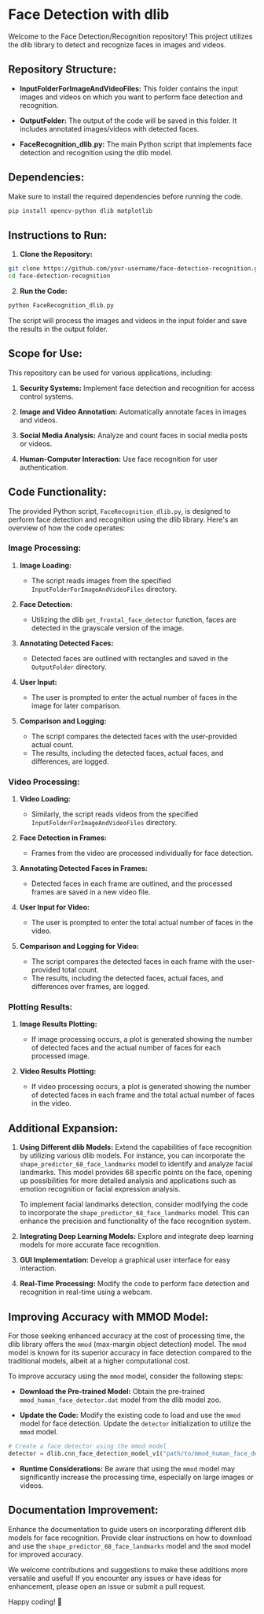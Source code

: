 # Face Detection with dlib

Welcome to the Face Detection/Recognition repository! This project utilizes the dlib library to detect and recognize faces in images and videos.

## Repository Structure:


- **InputFolderForImageAndVideoFiles:** This folder contains the input images and videos on which you want to perform face detection and recognition.

- **OutputFolder:** The output of the code will be saved in this folder. It includes annotated images/videos with detected faces.

- **FaceRecognition_dlib.py:** The main Python script that implements face detection and recognition using the dlib model.

## Dependencies:

Make sure to install the required dependencies before running the code.

```bash
pip install opencv-python dlib matplotlib
```

## Instructions to Run:

1. **Clone the Repository:**

```bash
git clone https://github.com/your-username/face-detection-recognition.git
cd face-detection-recognition
```

2. **Run the Code:**

```bash
python FaceRecognition_dlib.py
```

The script will process the images and videos in the input folder and save the results in the output folder.

## Scope for Use:

This repository can be used for various applications, including:

1. **Security Systems:** Implement face detection and recognition for access control systems.

2. **Image and Video Annotation:** Automatically annotate faces in images and videos.

3. **Social Media Analysis:** Analyze and count faces in social media posts or videos.

4. **Human-Computer Interaction:** Use face recognition for user authentication.

## Code Functionality:

The provided Python script, `FaceRecognition_dlib.py`, is designed to perform face detection and recognition using the dlib library. Here's an overview of how the code operates:

### Image Processing:

1. **Image Loading:**
   - The script reads images from the specified `InputFolderForImageAndVideoFiles` directory.

2. **Face Detection:**
   - Utilizing the dlib `get_frontal_face_detector` function, faces are detected in the grayscale version of the image.

3. **Annotating Detected Faces:**
   - Detected faces are outlined with rectangles and saved in the `OutputFolder` directory.

4. **User Input:**
   - The user is prompted to enter the actual number of faces in the image for later comparison.

5. **Comparison and Logging:**
   - The script compares the detected faces with the user-provided actual count.
   - The results, including the detected faces, actual faces, and differences, are logged.

### Video Processing:

1. **Video Loading:**
   - Similarly, the script reads videos from the specified `InputFolderForImageAndVideoFiles` directory.

2. **Face Detection in Frames:**
   - Frames from the video are processed individually for face detection.

3. **Annotating Detected Faces in Frames:**
   - Detected faces in each frame are outlined, and the processed frames are saved in a new video file.

4. **User Input for Video:**
   - The user is prompted to enter the total actual number of faces in the video.

5. **Comparison and Logging for Video:**
   - The script compares the detected faces in each frame with the user-provided total count.
   - The results, including the detected faces, actual faces, and differences over frames, are logged.

### Plotting Results:

1. **Image Results Plotting:**
   - If image processing occurs, a plot is generated showing the number of detected faces and the actual number of faces for each processed image.

2. **Video Results Plotting:**
   - If video processing occurs, a plot is generated showing the number of detected faces in each frame and the total actual number of faces in the video.

## Additional Expansion:

1. **Using Different dlib Models:**
   Extend the capabilities of face recognition by utilizing various dlib models. For instance, you can incorporate the `shape_predictor_68_face_landmarks` model to identify and analyze facial landmarks. This model provides 68 specific points on the face, opening up possibilities for more detailed analysis and applications such as emotion recognition or facial expression analysis.

   To implement facial landmarks detection, consider modifying the code to incorporate the `shape_predictor_68_face_landmarks` model. This can enhance the precision and functionality of the face recognition system.

2. **Integrating Deep Learning Models:**
   Explore and integrate deep learning models for more accurate face recognition.

3. **GUI Implementation:**
   Develop a graphical user interface for easy interaction.

4. **Real-Time Processing:**
   Modify the code to perform face detection and recognition in real-time using a webcam.

## Improving Accuracy with MMOD Model:

For those seeking enhanced accuracy at the cost of processing time, the dlib library offers the `mmod` (max-margin object detection) model. The `mmod` model is known for its superior accuracy in face detection compared to the traditional models, albeit at a higher computational cost.

To improve accuracy using the `mmod` model, consider the following steps:

- **Download the Pre-trained Model:**
  Obtain the pre-trained `mmod_human_face_detector.dat` model from the dlib model zoo.

- **Update the Code:**
  Modify the existing code to load and use the `mmod` model for face detection. Update the `detector` initialization to utilize the `mmod` model.

```python
# Create a face detector using the mmod model
detector = dlib.cnn_face_detection_model_v1("path/to/mmod_human_face_detector.dat")
```

- **Runtime Considerations:**
  Be aware that using the `mmod` model may significantly increase the processing time, especially on large images or videos.

## Documentation Improvement:

Enhance the documentation to guide users on incorporating different dlib models for face recognition. Provide clear instructions on how to download and use the `shape_predictor_68_face_landmarks` model and the `mmod` model for improved accuracy.

We welcome contributions and suggestions to make these additions more versatile and useful! If you encounter any issues or have ideas for enhancement, please open an issue or submit a pull request.

Happy coding! 🚀
